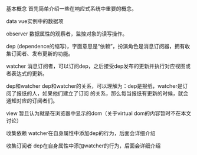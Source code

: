 基本概念
首先简单介绍一些在响应式系统中重要的概念。

data
vue实例中的数据项

observer
数据属性的观察者，监控对象的读写操作。

dep
(dependence的缩写)，字面意思是“依赖”，扮演角色是消息订阅器，拥有收集订阅者、发布更新的功能。

watcher
消息订阅者，可以订阅dep，之后接受dep发布的更新并执行对应视图或者表达式的更新。

dep和watcher
dep和watcher的关系，可以理解为：dep是报纸，watcher是订阅了报纸的人，如果他们建立了订阅 的关系，那么每当报纸有更新的时候，就会通知对应的订阅者们。

view
暂且认为就是在浏览器中显示的dom（关于virtual dom的内容暂时不在本文讨论）

收集依赖
watcher在自身属性中添加dep的行为，后面会详细介绍

收集订阅者
dep在自身属性中添加watcher的行为，后面会详细介绍